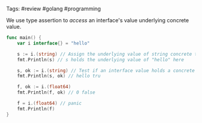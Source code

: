 Tags: #review #golang #programming 

We use type assertion to *access* an interface's value underlying concrete value.


```go
func main() {
	var i interface{} = "hello"

	s := i.(string) // Assign the underlying value of string concrete type
	fmt.Println(s) // s holds the underlying value of "hello" here

	s, ok := i.(string) // Test if an interface value holds a concrete type
	fmt.Println(s, ok) // hello tru

	f, ok := i.(float64)
	fmt.Println(f, ok) // 0 false

	f = i.(float64) // panic
	fmt.Println(f)
}

```


